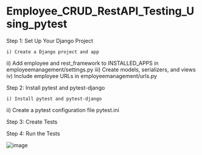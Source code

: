 # Employee_CRUD_RestAPI_Testing_Using_pytest
Step 1: Set Up Your Django Project

    i) Create a Django project and app
   ii) Add employee and rest_framework to INSTALLED_APPS in employeemanagement/settings.py
  iii) Create models, serializers, and views
   iv) Include employee URLs in employeemanagement/urls.py

Step 2: Install pytest and pytest-django

    i) Install pytest and pytest-django
   ii) Create a pytest configuration file pytest.ini

Step 3: Create Tests

Step 4: Run the Tests

![image](https://github.com/PRASANTH68/Employee_CRUD_RestAPI_Testing_Using_pytest/assets/137630463/0e3c8d85-f2c8-4807-a440-8a95b38e8a7e)
